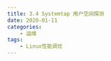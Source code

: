 ```yaml
---
title: 3.4 Systemtap 用户空间探测
date: 2020-01-11
categories:
    - 运维
tags:
    - Linux性能调优
---
```



<!-- more -->